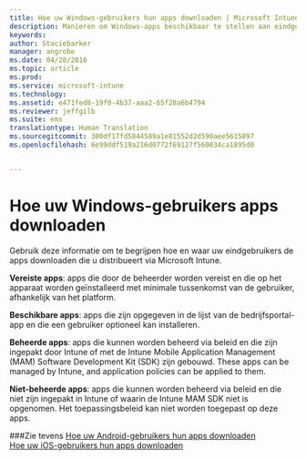 ```yaml
---
title: Hoe uw Windows-gebruikers hun apps downloaden | Microsoft Intune
description: Manieren om Windows-apps beschikbaar te stellen aan eindgebruikers
keywords: 
author: Staciebarker
manager: angrobe
ms.date: 04/28/2016
ms.topic: article
ms.prod: 
ms.service: microsoft-intune
ms.technology: 
ms.assetid: e471fed8-19f0-4b37-aaa2-65f28a6b4794
ms.reviewer: jeffgilb
ms.suite: ems
translationtype: Human Translation
ms.sourcegitcommit: 300df17fd5844589a1e81552d2d590aee5615897
ms.openlocfilehash: 6e99ddf519a216d0772f69127f560034ca1895d0


---
```



# Hoe uw Windows-gebruikers apps downloaden

Gebruik deze informatie om te begrijpen hoe en waar uw eindgebruikers de apps downloaden die u distribueert via Microsoft Intune.

**Vereiste apps**: apps die door de beheerder worden vereist en die op het apparaat worden geïnstalleerd met minimale tussenkomst van de gebruiker, afhankelijk van het platform.

**Beschikbare apps**: apps die zijn opgegeven in de lijst van de bedrijfsportal-app en die een gebruiker optioneel kan installeren.

**Beheerde apps**: apps die kunnen worden beheerd via beleid en die zijn ingepakt door Intune of met de Intune Mobile Application Management (MAM) Software Development Kit (SDK) zijn gebouwd. These apps can be managed by Intune, and application policies can be applied to them.

**Niet-beheerde apps**: apps die kunnen worden beheerd via beleid en die niet zijn ingepakt in Intune of waarin de Intune MAM SDK niet is opgenomen. Het toepassingsbeleid kan niet worden toegepast op deze apps.

###Zie tevens
[Hoe uw Android-gebruikers hun apps downloaden](how-your-android-users-get-their-apps.md)</br>
[Hoe uw iOS-gebruikers hun apps downloaden](how-your-ios-users-get-their-apps.md)



<!--HONumber=Jul16_HO4-->


